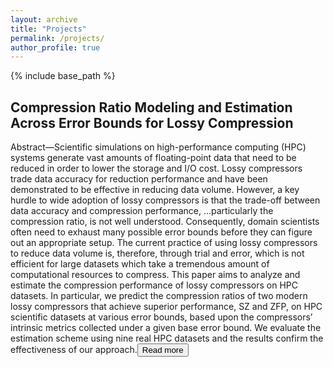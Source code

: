 ```yaml
---
layout: archive
title: "Projects"
permalink: /projects/
author_profile: true
---
```


{% include base_path %}


## Compression Ratio Modeling and Estimation Across Error Bounds for Lossy Compression

Abstract—Scientific simulations on high-performance computing (HPC) systems generate vast amounts of floating-point data that need to be reduced in order to lower the storage and I/O cost. Lossy compressors trade data accuracy for reduction performance and have been demonstrated to be effective in reducing data volume. However, a key hurdle to wide adoption of lossy compressors is that the trade-off between data accuracy and compression performance, <span id="dots">...</span><span id="more">particularly the compression ratio, is not well understood. Consequently, domain scientists often need to exhaust many possible error bounds before they can figure out an appropriate setup. The current practice of using lossy compressors to reduce data volume is, therefore, through trial and error, which is not efficient for large datasets which take a tremendous amount of computational resources to compress. This paper aims to analyze and estimate the compression performance of lossy compressors on HPC datasets. In particular, we predict the compression ratios of two modern lossy compressors that achieve superior performance, SZ and ZFP, on HPC scientific datasets at various error bounds, based upon the compressors’ intrinsic metrics collected under a given base error bound. We evaluate the estimation scheme using nine real HPC datasets and the results confirm the effectiveness of our approach.<button onclick="myFunction()" id="myBtn">Read more</button>

<!-- ## Robust and scalable deep learning for X-ray synchrotron image analysis -->


<!--  ------------------------- -->

<script>
function myFunction() {
	var dots = document.getElementById("dots");
	var moreText = document.getElementById("more");
	var btnText = document.getElementById("myBtn");

	if (dots.style.display === "none") {
		dots.style.display = "inline";
		btnText.innerHTML = "Read more"; 
		moreText.style.display = "none";
	} else {
		dots.style.display = "none";
		btnText.innerHTML = "Read less"; 
		moreText.style.display = "inline";
	}
}
</script>
